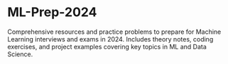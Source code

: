 # ML-Prep-2024
Comprehensive resources and practice problems to prepare for Machine Learning interviews and exams in 2024. Includes theory notes, coding exercises, and project examples covering key topics in ML and Data Science.
